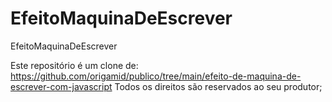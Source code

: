 # EfeitoMaquinaDeEscrever

 EfeitoMaquinaDeEscrever
 
Este repositório é um clone de:
https://github.com/origamid/publico/tree/main/efeito-de-maquina-de-escrever-com-javascript
Todos os direitos são reservados ao seu produtor;
